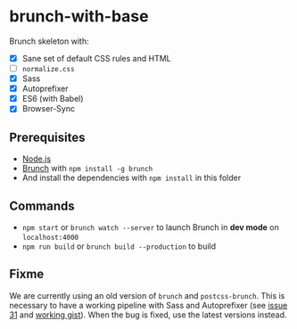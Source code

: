 # brunch-with-base

Brunch skeleton with:

- [x] Sane set of default CSS rules and HTML
- [ ] `normalize.css`
- [x] Sass
- [x] Autoprefixer
- [x] ES6 (with Babel)
- [x] Browser-Sync

## Prerequisites

- [Node.js](http://nodejs.org/)
- [Brunch](http://brunch.io/) with `npm install -g brunch`
- And install the dependencies with `npm install` in this folder

## Commands

- `npm start` or `brunch watch --server` to launch Brunch in **dev mode** on `localhost:4000`
- `npm run build` or `brunch build --production` to build

## Fixme

We are currently using an old version of `brunch` and `postcss-brunch`. This is necessary to have a working pipeline with Sass and Autoprefixer (see [issue 31](https://github.com/brunch/postcss-brunch/issues/31) and [working gist](https://gist.github.com/kgcreative/ce396ce58e096f0c52845e3038d2b5b1)). When the bug is fixed, use the latest versions instead.
